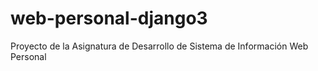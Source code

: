 # web-personal-django3
Proyecto de la Asignatura de Desarrollo de Sistema de Información Web Personal
